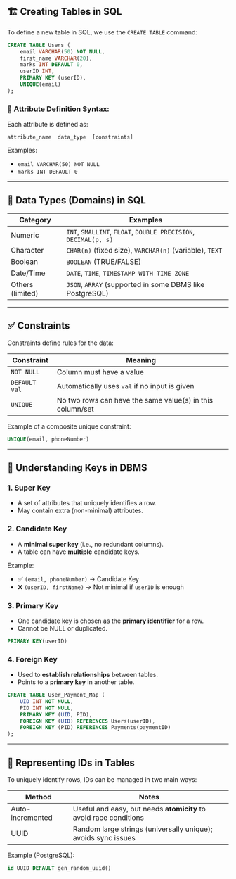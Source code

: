 ## 🏗️ Creating Tables in SQL

To define a new table in SQL, we use the `CREATE TABLE` command:

```sql
CREATE TABLE Users (
    email VARCHAR(50) NOT NULL,
    first_name VARCHAR(20),
    marks INT DEFAULT 0,
    userID INT,
    PRIMARY KEY (userID),
    UNIQUE(email)
);
```

### 📌 Attribute Definition Syntax:

Each attribute is defined as:

```
attribute_name  data_type  [constraints]
```

Examples:
- `email VARCHAR(50) NOT NULL`
- `marks INT DEFAULT 0`

---

## 🧾 Data Types (Domains) in SQL

| Category         | Examples                                                                 |
|------------------|--------------------------------------------------------------------------|
| Numeric          | `INT`, `SMALLINT`, `FLOAT`, `DOUBLE PRECISION`, `DECIMAL(p, s)`          |
| Character        | `CHAR(n)` (fixed size), `VARCHAR(n)` (variable), `TEXT`                  |
| Boolean          | `BOOLEAN` (TRUE/FALSE)                                                   |
| Date/Time        | `DATE`, `TIME`, `TIMESTAMP WITH TIME ZONE`                              |
| Others (limited) | `JSON`, `ARRAY` (supported in some DBMS like PostgreSQL)                 |

---

## ✅ Constraints

Constraints define rules for the data:

| Constraint     | Meaning                                                        |
|----------------|----------------------------------------------------------------|
| `NOT NULL`     | Column must have a value                                       |
| `DEFAULT val`  | Automatically uses `val` if no input is given                  |
| `UNIQUE`       | No two rows can have the same value(s) in this column/set      |

Example of a composite unique constraint:
```sql
UNIQUE(email, phoneNumber)
```

---

## 🔑 Understanding Keys in DBMS

### 1. Super Key
- A set of attributes that uniquely identifies a row.
- May contain extra (non-minimal) attributes.

### 2. Candidate Key
- A **minimal super key** (i.e., no redundant columns).
- A table can have **multiple** candidate keys.

Example:
- ✅ `(email, phoneNumber)` → Candidate Key  
- ❌ `(userID, firstName)` → Not minimal if `userID` is enough

### 3. Primary Key
- One candidate key is chosen as the **primary identifier** for a row.
- Cannot be NULL or duplicated.

```sql
PRIMARY KEY(userID)
```

### 4. Foreign Key
- Used to **establish relationships** between tables.
- Points to a **primary key** in another table.

```sql
CREATE TABLE User_Payment_Map (
    UID INT NOT NULL,
    PID INT NOT NULL,
    PRIMARY KEY (UID, PID),
    FOREIGN KEY (UID) REFERENCES Users(userID),
    FOREIGN KEY (PID) REFERENCES Payments(paymentID)
);
```

---

## 🧠 Representing IDs in Tables

To uniquely identify rows, IDs can be managed in two main ways:

| Method           | Notes                                                                 |
|------------------|-----------------------------------------------------------------------|
| Auto-incremented | Useful and easy, but needs **atomicity** to avoid race conditions     |
| UUID             | Random large strings (universally unique); avoids sync issues         |

Example (PostgreSQL):
```sql
id UUID DEFAULT gen_random_uuid()
```
